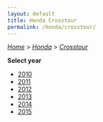 ```yaml
---
layout: default
title: Honda Crosstour
permalink: /honda/crosstour/
---
```

[*Home*](/) > [*Honda*](/honda/) > [*Crosstour*](/honda/crosstour/)

**Select year**

- [2010](/honda/crosstour/2010/)
- [2011](/honda/crosstour/2011/)
- [2012](/honda/crosstour/2012/)
- [2013](/honda/crosstour/2013/)
- [2014](/honda/crosstour/2014/)
- [2015](/honda/crosstour/2015/)